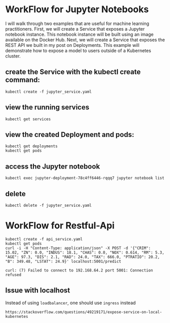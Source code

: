 # WorkFlow for Jupyter Notebooks

I will walk through two examples that are useful for machine learning practitioners. First, we will create a Service that exposes a Jupyter notebook instance. This notebook instance will be built using an image available on the Docker Hub. Next, we will create a Service that exposes the REST API we built in my post on Deployments. This example will demonstrate how to expose a model to users outside of a Kubernetes cluster.


## create the Service with the kubectl create command:

    kubectl create -f jupyter_service.yaml
    
## view the running services
    kubectl get services
    
## view the created Deployment and pods:
    kubectl get deployments
    kubectl get pods
    
## access the Jupyter notebook
    kubectl exec jupyter-deployment-78c4ff6446-rqqq7 jupyter notebook list
    
## delete
    kubectl delete -f jupyter_service.yaml
    
    
# WorkFlow for Restful-Api

    kubectl create -f api_service.yaml
    kubectl get pods
    curl -i -H "Content-Type: application/json" -X POST -d '{"CRIM": 15.02, "ZN": 0.0, "INDUS": 18.1, "CHAS": 0.0, "NOX": 0.614, "RM": 5.3, "AGE": 97.3, "DIS": 2.1, "RAD": 24.0, "TAX": 666.0, "PTRATIO": 20.2, "B": 349.48, "LSTAT": 24.9}' localhost:5001/predict
    
    curl: (7) Failed to connect to 192.168.64.2 port 5001: Connection refused
    
## Issue with localhost 
   Instead of using `loadbalancer`, one should use `ingress` instead
    
    https://stackoverflow.com/questions/49219171/expose-service-on-local-kubernetes